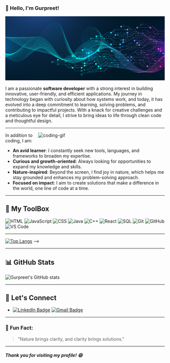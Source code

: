 ### :wave: Hello, I'm Gurpreet!

![Banner](./img/Banner.jpg)

I am a passionate **software developer** with a strong interest in building innovative, user-friendly, and efficient applications. My journey in technology began with curiosity about how systems work, and today, it has evolved into a deep commitment to learning, solving problems, and contributing to impactful projects. With a knack for creative challenges and a meticulous eye for detail, I strive to bring ideas to life through clean code and thoughtful design.

---

<img align='right' alt='coding-gif' width='400' src='https://media.tenor.com/IF2JdxzmyN4AAAAj/coding-girl.gif'>


In addition to coding, I am:
- **An avid learner**: I constantly seek new tools, languages, and frameworks to broaden my expertise.
- **Curious and growth-oriented**: Always looking for opportunities to expand my knowledge and skills.
- **Nature-inspired**: Beyond the screen, I find joy in nature, which helps me stay grounded and enhances my problem-solving approach.
- **Focused on impact**: I aim to create solutions that make a difference in the world, one line of code at a time.
---

## :wrench: My ToolBox
![HTML](https://img.shields.io/badge/HTML-E34F26?style=for-the-badge&logo=html5&logoColor=white) ![JavaScript](https://img.shields.io/badge/JavaScript-F7DF1E?style=for-the-badge&logo=javascript&logoColor=black) ![CSS](https://img.shields.io/badge/CSS-1572B6?style=for-the-badge&logo=css3&logoColor=white) ![Java](https://img.shields.io/badge/Java-007396?style=for-the-badge&logo=java&logoColor=white) ![C++](https://img.shields.io/badge/C++-00599C?style=for-the-badge&logo=cplusplus&logoColor=white) 
![React](https://img.shields.io/badge/React-61DAFB?style=for-the-badge&logo=react&logoColor=black) ![SQL](https://img.shields.io/badge/SQL-4479A1?style=for-the-badge&logo=mysql&logoColor=white) ![Git](https://img.shields.io/badge/Git-F05032?style=for-the-badge&logo=git&logoColor=white) ![GitHub](https://img.shields.io/badge/GitHub-181717?style=for-the-badge&logo=github&logoColor=white)
![VS Code](https://img.shields.io/badge/VS%20Code-007ACC?style=for-the-badge&logo=visual-studio-code&logoColor=white)

---

[![Top Langs](https://github-readme-stats.vercel.app/api/top-langs/?username=anuraghazra&layout=donut&theme=dracula)](https://github.com/anuraghazra/github-readme-stats)  -->

---

## :bar_chart: GitHub Stats

![Gurpreet's GitHub stats](https://github-readme-stats.vercel.app/api?username=Gur512&show_icons=true&theme=dracula)


---

## :handshake: Let's Connect
-  [![LinkedIn Badge](https://img.shields.io/badge/LinkedIn-0A66C2?style=flat&logo=linkedin)](https://www.linkedin.com/in/gurpreet-kaur-100b42333/) [![Gmail Badge](https://img.shields.io/badge/Gmail-EA4335?&logo=gmail&logoColor=white)](mailto:gromana2022@gmail.com)

---

### 🌱 Fun Fact:
> "Nature brings clarity, and clarity brings solutions."

---
##### Thank you for visiting my profile! :smile:
